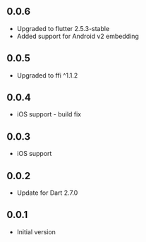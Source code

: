 ## 0.0.6

* Upgraded to flutter 2.5.3-stable
* Added support for Android v2 embedding

## 0.0.5

* Upgraded to ffi ^1.1.2


## 0.0.4

* iOS support - build fix

## 0.0.3

* iOS support

## 0.0.2

* Update for Dart 2.7.0

## 0.0.1

* Initial version
